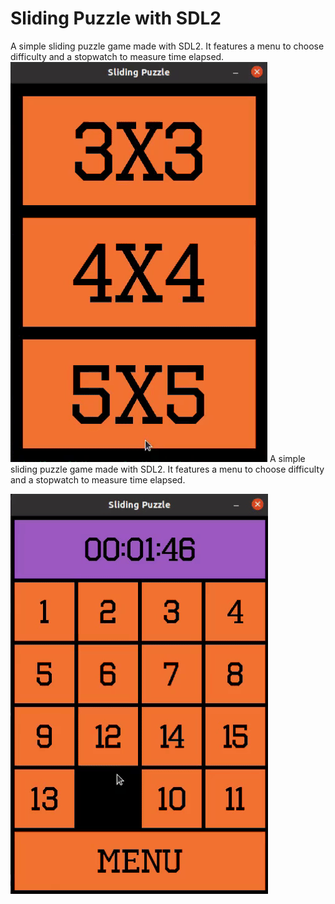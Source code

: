 # Sliding Puzzle with SDL2

A simple sliding puzzle game made with SDL2. It features a menu to choose difficulty and a stopwatch to measure time elapsed.
![Sliding-Puzzle-gif-1](assets/Sliding-Puzzle-1.gif?raw=true)
A simple sliding puzzle game made with SDL2. It features a menu to choose difficulty and a stopwatch to measure time elapsed.

![Sliding-Puzzle-gif-2](assets/Sliding-Puzzle-2.gif?raw=true)
